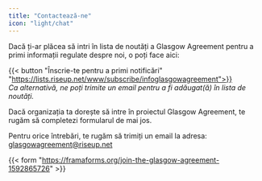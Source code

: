 ```yaml
---
title: "Contactează-ne"
icon: "light/chat"
---
```


Dacă ți-ar plăcea să intri în lista de noutăți a Glasgow Agreement pentru a primi informații regulate despre noi, o poți face aici:  

{{< button "Înscrie-te pentru a primi notificări" "https://lists.riseup.net/www/subscribe/infoglasgowagreement">}}  
*Ca alternativă, ne poți trimite un email pentru a fi adăugat(ă) în lista de noutăți.*

Dacă organizația ta dorește să intre în proiectul Glasgow Agreement, te rugăm să completezi formularul de mai jos.  

Pentru orice întrebări, te rugăm să trimiți un email la adresa:  
glasgowagreement@riseup.net  

{{< form "https://framaforms.org/join-the-glasgow-agreement-1592865726" >}}
